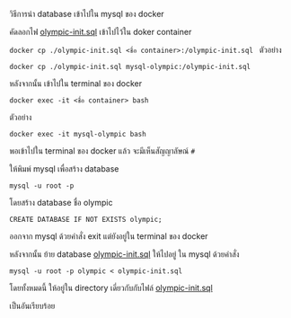 วิธีการนำ database เข้าไปใน mysql ของ docker

คัดลอกไฟ [olympic-init.sql](olympic-init.sql) เข้าไปไว้ใน doker container

`docker cp ./olympic-init.sql <ชื่อ container>:/olympic-init.sql
`
ตัวอย่าง

`docker cp ./olympic-init.sql mysql-olympic:/olympic-init.sql`

หลังจากนั้น เข้าไปใน terminal ของ docker 

`docker exec -it <ชื่อ container> bash`

ตัวอย่าง

`docker exec -it mysql-olympic bash`

พอเข้าไปใน terminal ของ docker แล้ว จะมีเห็นสัญญาลัษณ์ `#`

ให้พิมพ์ mysql เพื่อสร้าง database

`mysql -u root -p`

โดยสร้าง database ชื่อ olympic

`CREATE DATABASE IF NOT EXISTS olympic;`

ออกจาก mysql ด้วยคำสั่ง exit แต่ยังอยู่ใน terminal ของ docker

หลังจากนั้น ย้าย database [olympic-init.sql](olympic-init.sql) ให้ไปอยู่ ใน mysql ด้วยคำสั่ง

`mysql -u root -p olympic < olympic-init.sql
`

โดยทั้งหมดนี้ ให้อยู่ใน directory เดี่ยวกับกับไฟล์  [olympic-init.sql](olympic-init.sql)

เป็นอันเรียบร้อย
